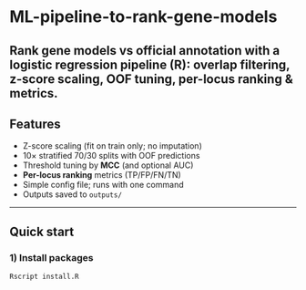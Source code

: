 # ML-pipeline-to-rank-gene-models
Rank gene models vs official annotation with a logistic regression pipeline (R): overlap filtering, z-score scaling, OOF tuning, per-locus ranking &amp; metrics.
---

## Features
- Z-score scaling (fit on train only; no imputation)
- 10× stratified 70/30 splits with OOF predictions
- Threshold tuning by **MCC** (and optional AUC)
- **Per-locus ranking** metrics (TP/FP/FN/TN)
- Simple config file; runs with one command
- Outputs saved to `outputs/`

---

## Quick start

### 1) Install packages
```bash
Rscript install.R
